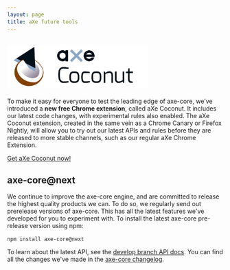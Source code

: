 ```yaml
---
layout: page
title: aXe future tools
---
```


<h2><a href="https://chrome.google.com/webstore/detail/axe-coconut/iobddmbdndbbbfjopjdgadphaoihpojp" class="dqpl-link">
  <img src="../assets/images/coconut.svg" height="100" alt="aXe Coconut" />
</a></h2>


To make it easy for everyone to test the leading edge of axe-core, we’ve introduced a **new free Chrome extension**, called aXe Coconut. It includes our latest code changes, with experimental rules also enabled. The aXe Coconut extension, created in the same vein as a Chrome Canary or Firefox Nightly, will allow you to try out our latest APIs and rules before they are released to more stable channels, such as our regular aXe Chrome Extension.

[Get aXe Coconut now!](https://chrome.google.com/webstore/detail/axe-coconut/iobddmbdndbbbfjopjdgadphaoihpojp)

## axe-core@next

We continue to improve the axe-core engine, and are committed to release the highest quality products we can. To do so, we regularly send out prerelease versions of axe-core. This has all the latest features we've developed for you to experiment with. To install the latest axe-core pre-release version using npm:

```
npm install axe-core@next
```

To learn about the latest API, see the [develop branch API docs](https://github.com/dequelabs/axe-core/blob/develop/doc/API.md). You can find all the changes we've made in the [axe-core changelog](https://github.com/dequelabs/axe-core/blob/develop/CHANGELOG.md).